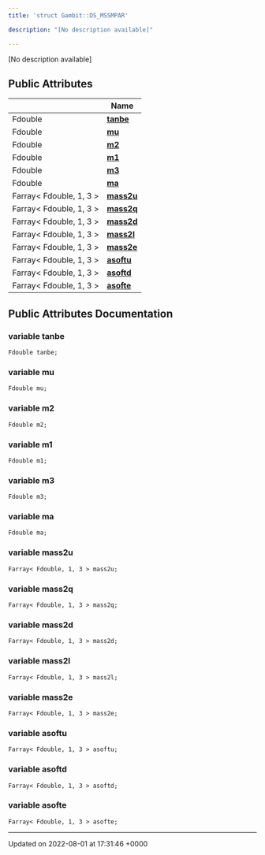```yaml
---
title: 'struct Gambit::DS_MSSMPAR'

description: "[No description available]"

---
```









[No description available]

## Public Attributes

|                | Name           |
| -------------- | -------------- |
| Fdouble | **[tanbe](/documentation/code/gambit_sphinxclasses/structgambit_1_1ds__mssmpar/#variable-tanbe)**  |
| Fdouble | **[mu](/documentation/code/gambit_sphinxclasses/structgambit_1_1ds__mssmpar/#variable-mu)**  |
| Fdouble | **[m2](/documentation/code/gambit_sphinxclasses/structgambit_1_1ds__mssmpar/#variable-m2)**  |
| Fdouble | **[m1](/documentation/code/gambit_sphinxclasses/structgambit_1_1ds__mssmpar/#variable-m1)**  |
| Fdouble | **[m3](/documentation/code/gambit_sphinxclasses/structgambit_1_1ds__mssmpar/#variable-m3)**  |
| Fdouble | **[ma](/documentation/code/gambit_sphinxclasses/structgambit_1_1ds__mssmpar/#variable-ma)**  |
| Farray< Fdouble, 1, 3 > | **[mass2u](/documentation/code/gambit_sphinxclasses/structgambit_1_1ds__mssmpar/#variable-mass2u)**  |
| Farray< Fdouble, 1, 3 > | **[mass2q](/documentation/code/gambit_sphinxclasses/structgambit_1_1ds__mssmpar/#variable-mass2q)**  |
| Farray< Fdouble, 1, 3 > | **[mass2d](/documentation/code/gambit_sphinxclasses/structgambit_1_1ds__mssmpar/#variable-mass2d)**  |
| Farray< Fdouble, 1, 3 > | **[mass2l](/documentation/code/gambit_sphinxclasses/structgambit_1_1ds__mssmpar/#variable-mass2l)**  |
| Farray< Fdouble, 1, 3 > | **[mass2e](/documentation/code/gambit_sphinxclasses/structgambit_1_1ds__mssmpar/#variable-mass2e)**  |
| Farray< Fdouble, 1, 3 > | **[asoftu](/documentation/code/gambit_sphinxclasses/structgambit_1_1ds__mssmpar/#variable-asoftu)**  |
| Farray< Fdouble, 1, 3 > | **[asoftd](/documentation/code/gambit_sphinxclasses/structgambit_1_1ds__mssmpar/#variable-asoftd)**  |
| Farray< Fdouble, 1, 3 > | **[asofte](/documentation/code/gambit_sphinxclasses/structgambit_1_1ds__mssmpar/#variable-asofte)**  |

## Public Attributes Documentation

### variable tanbe

```
Fdouble tanbe;
```


### variable mu

```
Fdouble mu;
```


### variable m2

```
Fdouble m2;
```


### variable m1

```
Fdouble m1;
```


### variable m3

```
Fdouble m3;
```


### variable ma

```
Fdouble ma;
```


### variable mass2u

```
Farray< Fdouble, 1, 3 > mass2u;
```


### variable mass2q

```
Farray< Fdouble, 1, 3 > mass2q;
```


### variable mass2d

```
Farray< Fdouble, 1, 3 > mass2d;
```


### variable mass2l

```
Farray< Fdouble, 1, 3 > mass2l;
```


### variable mass2e

```
Farray< Fdouble, 1, 3 > mass2e;
```


### variable asoftu

```
Farray< Fdouble, 1, 3 > asoftu;
```


### variable asoftd

```
Farray< Fdouble, 1, 3 > asoftd;
```


### variable asofte

```
Farray< Fdouble, 1, 3 > asofte;
```


-------------------------------

Updated on 2022-08-01 at 17:31:46 +0000